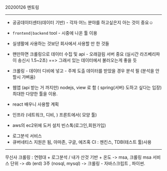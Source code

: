 20200126 멘토링

---

+ 공공데이터센터(데이터 기반) - 각자 어느 분야를 하고싶은지 아는 것이 중요☺

+ `frontend|backend` tool - 시중에 나온 툴 이용

+ 실생활에 사용하는 것보단 회사에서 사용할 만 한 것들

+ 왠만하면 크롤링으로 데이터 수집 및 api - 오래걸림
  서버 중요 (실시간 라즈베리파이 송신시 1.5~2초) ==> 그래서 있는 데이터에서 불러오는게 좋을 듯

+ 크롤링 - 데이터 디비에 넣고 - 주제 도출
  데이터를 받았을 경우 분석 필 (분석을 안할시 가벼움)

+ 웹앱 (api 받는 거 까지만) 
  nodejs, view 로 함 ( spring(서버) 도하고 싶다는 입장)
  최대한 다양한 툴을 이용.

+ react 배우니 사용할 계획

+ 인프라 (네트워크, 디비, ) 프론트에서( 모양 툴) 

+ aws의 ec2위에 도커 설치
  빈스톡(로그인,회원가입)

- 로그분석 서비스
- 큐버네티스 지원은 됨, 아마존, 구글, 에즈혹
CI : 젠킨스, TDB(테스트 툴)사용

---

무신사 크롤링 : 연령대 + 로그분석 / 내가 산것 기반 + 온도
-> msa, 크롤링  msa 서비스 단위
-> db (erd) 3주 (nosql, mysql)
->  크롤링 - 자바스크립트 , 파이썬.